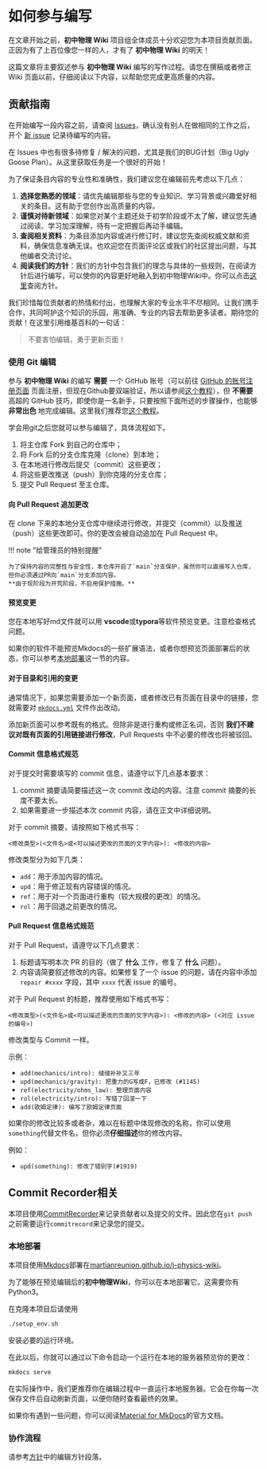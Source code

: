 # 如何参与编写

在文章开始之前，**初中物理 Wiki** 项目组全体成员十分欢迎您为本项目贡献页面。正因为有了上百位像您一样的人，才有了 **初中物理 Wiki** 的明天！

这篇文章将主要叙述参与 **初中物理 Wiki** 编写的写作过程。请您在撰稿或者修正 Wiki 页面以前，仔细阅读以下内容，以帮助您完成更高质量的内容。

## 贡献指南
  
在开始编写一段内容之前，请查阅 [Issues](https://github.com/MartianReunion/j-physics-wiki/issues)，确认没有别人在做相同的工作之后，开个 [新 issue](https://github.com/MartianReunion/j-physics-wiki/issues/new) 记录待编写的内容。

在 Issues 中也有很多待修复 / 解决的问题，尤其是我们的BUG计划（Big Ugly Goose Plan）。从这里获取任务是一个很好的开始！

为了保证条目内容的专业性和准确性，我们建议您在编辑前先考虑以下几点：

1. **选择您熟悉的领域**：请优先编辑那些与您的专业知识、学习背景或兴趣爱好相关的条目。这有助于您创作出高质量的内容。
2. **谨慎对待新领域**：如果您对某个主题还处于初学阶段或不太了解，建议您先通过阅读、学习加深理解，待有一定把握后再动手编辑。
3. **查阅相关资料**：为条目添加内容或进行修订时，建议您先查阅权威文献和资料，确保信息准确无误。也欢迎您在页面评论区或我们的社区提出问题，与其他编者交流讨论。
4. **阅读我们的方针**：我们的方针中包含我们的理念与具体的一些规则，在阅读方针后进行编写，可以使你的内容更好地融入到初中物理Wiki中。你可以点击[这里](policy.md)查阅方针。

我们珍惜每位贡献者的热情和付出，也理解大家的专业水平不尽相同。让我们携手合作，共同呵护这个知识的乐园，用准确、专业的内容去帮助更多读者。期待您的贡献！在这里引用维基百科的一句话：

> 不要害怕编辑，勇于更新页面！

### 使用 Git 编辑

参与 **初中物理 Wiki** 的编写 **需要** 一个 GitHub 账号（可以前往 [GitHub 的账号注册页面](https://github.com/signup) 页面注册，但现在Github要双端验证，所以请参阅[这个教程](https://www.cnblogs.com/johnnyzen/p/17880870.html)），但 **不需要** 高超的 GitHub 技巧，即使你是一名新手，只要按照下面所述的步骤操作，也能够 **非常出色** 地完成编辑。这里我们推荐您[这个教程](https://oi-wiki.org/tools/git/)。

学会用git之后您就可以参与编辑了，具体流程如下。

1. 将主仓库 Fork 到自己的仓库中；
2. 将 Fork 后的分支仓库克隆（clone）到本地；
3. 在本地进行修改后提交（commit）这些更改；
4. 将这些更改推送（push）到你克隆的分支仓库；
5. 提交 Pull Request 至主仓库。

#### 向 Pull Request 追加更改

在 clone 下来的本地分支仓库中继续进行修改，并提交（commit）以及推送（push）这些更改即可。你的更改会被自动追加在 Pull Request 中。

!!! note "给管理员的特别提醒"

    为了保持内容的完整性与安全性，本仓库开启了`main`分支保护，虽然你可以直接写入仓库，但你必须通过PR向`main`分支添加内容。   
    **由于现阶段为开荒阶段，不启用保护措施。**

#### 预览变更

您在本地写好md文件就可以用 **vscode**或**typora**等软件预览变更。注意检查格式问题。

如果你的软件不能预览Mkdocs的一些扩展语法，或者你想预览页面部署后的状态，你可以参考[本地部署](#本地部署)这一节的内容。

#### 对于目录和引用的变更

通常情况下，如果您需要添加一个新页面，或者修改已有页面在目录中的链接，您就需要对 [`mkdocs.yml`](https://github.com/MartianReunion/j-physics-wiki/blob/main/mkdocs.yml) 文件作出改动。

添加新页面可以参考既有的格式。但除非是进行重构或修正名词，否则 **我们不建议对既有页面的引用链接进行修改**，Pull Requests 中不必要的修改也将被驳回。

#### Commit 信息格式规范

对于提交时需要填写的 commit 信息，请遵守以下几点基本要求：

1. commit 摘要请简要描述这一次 commit 改动的内容。注意 commit 摘要的长度不要太长。
2. 如果需要进一步描述本次 commit 内容，请在正文中详细说明。

对于 commit 摘要，请按照如下格式书写：

`<修改类型>(<文件名>或<可以描述更改的页面的文字内容>): <修改的内容>`

修改类型分为如下几类：

- `add`：用于添加内容的情况。
- `upd`：用于修正现有内容错误的情况。
- `ref`：用于对一个页面进行重构（较大规模的更改）的情况。
- `rol`：用于回退之前更改的情况。

#### Pull Request 信息格式规范

对于 Pull Request，请遵守以下几点要求：

1. 标题请写明本次 PR 的目的（做了 **什么** 工作，修复了 **什么** 问题）。
2. 内容请简要叙述修改的内容。如果修复了一个 issue 的问题，请在内容中添加 `repair #xxxx` 字段，其中 `xxxx` 代表 issue 的编号。

对于 Pull Request 的标题，推荐使用如下格式书写：

`<修改类型>(<文件名>或<可以描述更改的页面的文字内容>): <修改的内容> (<对应 issue 的编号>)`

修改类型与 Commit 一样。

示例：

- `add(mechanics/intro): 缝缝补补又三年`
- `upd(mechanics/gravity): 把重力的G写成F，已修改 (#1145)`
- `ref(electricity/ohms_law): 整理页面内容`
- `rol(electricity/intro): 写错了回滚一下`
- `add(欧姆定律): 编写了欧姆定律页面`

如果你的修改比较多或者杂，难以在标题中体现修改的名称，你可以使用`something`代替文件名，但你必须**仔细描述**你的修改内容。

例如：

- `upd(something): 修改了错别字(#1919)`

## Commit Recorder相关

本项目使用[CommitRecorder](https://github.com/BsoltB/CommitRecorder)来记录贡献者以及提交的文件。因此您在`git push`之前需要运行`commitrecord`来记录您的提交。

### 本地部署

本项目使用[Mkdocs](https://github.com/mkdocs/mkdocs)部署在[martianreunion.github.io/j-physics-wiki](https://martianreunion.github.io/j-physics-wiki/)。

为了能够在预览编辑后的**初中物理Wiki**，你可以在本地部署它。这需要你有Python3。

在克隆本项目后请使用

``` bash
./setup_env.sh
```

安装必要的运行环境。

在此以后，你就可以通过以下命令启动一个运行在本地的服务器预览你的更改：

``` bash
mkdocs serve
```

在实际操作中，我们更推荐你在编辑过程中一直运行本地服务器。它会在你每一次保存文件后自动刷新页面，以便你随时查看最终的效果。

如果你有遇到一些问题，你可以阅读[Material for MkDocs](https://squidfunk.github.io/mkdocs-material/)的官方文档。

### 协作流程

请参考[方针](policy.md)中的编辑方针段落。
